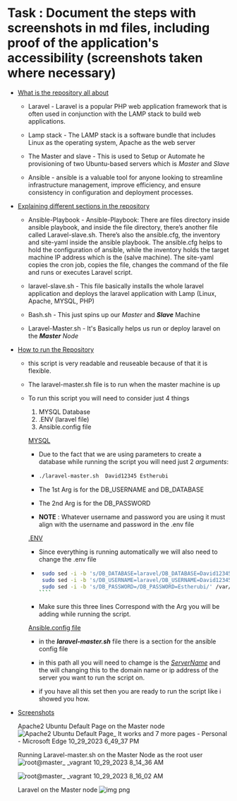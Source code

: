 # Task : Document the steps with screenshots in md files, including proof of the application's accessibility (screenshots taken where necessary)


 - [What is the repository all about ]()


   - Laravel - Laravel is a popular PHP web application framework that is often used in conjunction with the LAMP stack to build web applications.
  
     
   - Lamp stack - The LAMP stack is a software bundle that includes Linux as the operating system, Apache as the web server
  
     
   - The Master and slave - This is used to Setup or Automate he provisioning of two Ubuntu-based servers which is *Master* and *Slave*
  
     
   - Ansible - ansible is a valuable tool for anyone looking to streamline infrastructure management, improve efficiency, and ensure consistency in configuration and deployment processes.


 - [Explaining different sections in the repository]()


   - Ansible-Playbook - Ansible-Playbook: There are files directory inside ansible playbook, and inside the file directory, there’s another file called Laravel-slave.sh. There’s also the ansible.cfg, the inventory and site-yaml inside the ansible playbook. The ansible.cfg helps to hold the configuration of ansible, while the inventory holds the target machine IP address which is the (salve machine). The site-yaml copies the cron job, copies the file, changes the command of the file and runs or executes Laravel script.


   - laravel-slave.sh -  This file basically installs the whole laravel application and deploys the laravel application with Lamp (Linux, Apache, MYSQL, PHP)


   - Bash.sh -  This just spins up our *Master* and ***Slave*** Machine


   - Laravel-Master.sh - It's Basically helps us run or deploy laravel on the ***Master*** *Node*
 

 - [How to run the Repository]()


    - this script is very readable and reuseable because of that it is flexible.
      
  
    - The laravel-master.sh file is to run when the master machine is up


    - To run this script you will need to consider just 4 things


       1. MYSQL Database
       2. .ENV (laravel file)
       3. Ansible.config file


      [MYSQL]()


      - Due to the fact that we are using parameters to create a database while running the script you will need just 2 *arguments*:
  
     
      -  ````bash
         ./laravel-master.sh  David12345 Estherubi
         ````


      - The 1st Arg is for the DB_USERNAME and DB_DATABASE
     

      - The 2nd Arg is for the DB_PASSWORD
     

      - **NOTE** : Whatever username and password you are using it must align with the username and password in the .env file 
     

      [.ENV](github.com/laravel)


      - Since everything is running automatically we will also need to change the .env file
     

      - `````bash
         sudo sed -i -b 's/DB_DATABASE=laravel/DB_DATABASE=David12345/' /var/www/html/laravel/.env
         sudo sed -i -b 's/DB_USERNAME=laravel/DB_USERNAME=David12345/' /var/www/html/laravel/.env
         sudo sed -i -b 's/DB_PASSWORD=/DB_PASSWORD=Estherubi/' /var/www/html/laravel/.env
        ````


      - Make sure this three lines Correspond with the Arg you will be adding while running the script.
     

      [Ansible.config file]()


        - in the ***laravel-master.sh*** file there is a section for the ansible config file
          
       
        - in this path all you will need to chamge is the [*ServerName*]() and the will changing this to the domain name or ip address of the server you want to run the script on.
     
       
        -  if you have all this set then you are ready to run the script like i showed you how.
     

-  [Screenshots]()


    Apache2 Ubuntu Default Page on the Master node ![Apache2 Ubuntu Default Page_ It works and 7 more pages - Personal - Microsoft​ Edge 10_29_2023 6_49_37 PM](https://github.com/DAVE100ice/Altschool-Cloud-Engineering-Exam-Project/assets/131589300/eb7d258b-e56b-48b5-9332-0f375807296d)


    Running Laravel-master.sh on the Master Node as the root user ![root@master_ _vagrant 10_29_2023 8_14_36 AM](https://github.com/DAVE100ice/Altschool-Cloud-Engineering-Exam-Project/assets/131589300/6cfc1bf3-65b7-41dd-9d6a-a721b45efcfb)


     ![root@master_ _vagrant 10_29_2023 8_16_02 AM](https://github.com/DAVE100ice/Altschool-Cloud-Engineering-Exam-Project/assets/131589300/49d052c4-aa09-4069-bcbf-24ae127112f4)


    Laravel on the Master node ![img png ](https://github.com/DAVE100ice/Altschool-Cloud-Engineering-Exam-Project/assets/131589300/a97ac6ce-8534-4b53-9a10-131fbb1817de)






      
 



 
